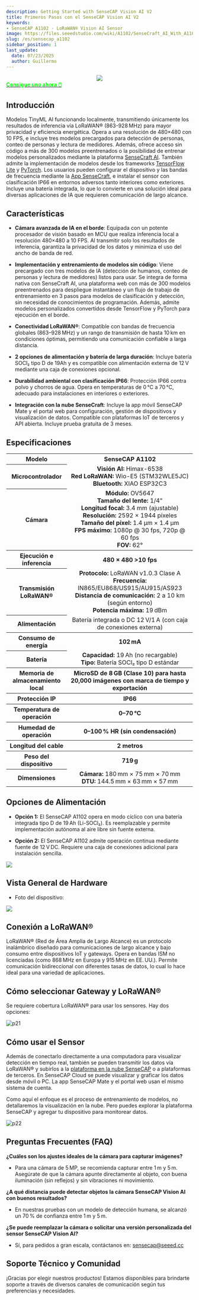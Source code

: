 ```yaml
---
description: Getting Started with SenseCAP Vision AI V2
title: Primeros Pasos con el SenseCAP Vision AI V2
keywords:
- SenseCAP A1102 - LoRaWAN® Vision AI Sensor
image: https://files.seeedstudio.com/wiki/A1102/SenseCraft_AI_With_A1102/top.webp
slug: /es/sensecap_a1102
sidebar_position: 1
last_update:
  date: 07/23/2025
  author: Guillermo
---
```


<div align="center"><img width ={500} src="https://files.seeedstudio.com/wiki/A1102/SenseCraft_AI_With_A1102/A1102_shop.jpg"/></div>

<div class="get_one_now_container" style={{textAlign: 'center'}}>
    <a class="get_one_now_item" href="https://www.seeedstudio.com/SenseCAP-A1102-LoRaWAN-Vision-AI-Sensor-p-6347.html" target="_blank" rel="noopener noreferrer">
            <strong><span><font color={'FFFFFF'} size={"4"}> Consigue uno ahora 🖱️</font></span></strong>
    </a>
</div>

## Introducción

Modelos TinyML AI funcionando localmente, transmitiendo únicamente los resultados de inferencia vía LoRaWAN® (863-928 MHz) para mayor privacidad y eficiencia energética. Opera a una resolución de 480×480 con 10 FPS, e incluye tres modelos precargados para detección de personas, conteo de personas y lectura de medidores. Además, ofrece acceso sin código a más de 300 modelos preentrenados o la posibilidad de entrenar modelos personalizados mediante la plataforma [SenseCraft AI](https://sensecraft.seeed.cc/ai/#/home). También admite la implementación de modelos desde los frameworks [TensorFlow Lite](https://www.tensorflow.org/) y [PyTorch](https://pytorch.org/). Los usuarios pueden configurar el dispositivo y las bandas de frecuencia mediante la [App SenseCraft](https://sensecap-mate-download.seeed.cn/), e instalar el sensor con clasificación IP66 en entornos adversos tanto interiores como exteriores. Incluye una batería integrada, lo que lo convierte en una solución ideal para diversas aplicaciones de IA que requieren comunicación de largo alcance.

## Características

- **Cámara avanzada de IA en el borde**: Equipada con un potente procesador de visión basado en MCU que realiza inferencia local a resolución 480×480 a 10 FPS. Al transmitir solo los resultados de inferencia, garantiza la privacidad de los datos y minimiza el uso del ancho de banda de red.

- **Implementación y entrenamiento de modelos sin código**: Viene precargado con tres modelos de IA (detección de humanos, conteo de personas y lectura de medidores) listos para usar. Se integra de forma nativa con SenseCraft AI, una plataforma web con más de 300 modelos preentrenados para despliegue instantáneo y un flujo de trabajo de entrenamiento en 3 pasos para modelos de clasificación y detección, sin necesidad de conocimientos de programación. Además, admite modelos personalizados convertidos desde TensorFlow y PyTorch para ejecución en el borde.

- **Conectividad LoRaWAN®**: Compatible con bandas de frecuencia globales (863–928 MHz) y un rango de transmisión de hasta 10 km en condiciones óptimas, permitiendo una comunicación confiable a larga distancia.

- **2 opciones de alimentación y batería de larga duración**: Incluye batería SOCl₂ tipo D de 19Ah y es compatible con alimentación externa de 12 V mediante una caja de conexiones opcional.

- **Durabilidad ambiental con clasificación IP66**: Protección IP66 contra polvo y chorros de agua. Opera en temperaturas de 0 °C a 70 °C, adecuado para instalaciones en interiores o exteriores.

- **Integración con la nube SenseCraft**: Incluye la app móvil SenseCAP Mate y el portal web para configuración, gestión de dispositivos y visualización de datos. Compatible con plataformas IoT de terceros y API abierta. Incluye prueba gratuita de 3 meses.

## Especificaciones

<table align="center">
  <tr>
    <th>Modelo</th>
    <th>SenseCAP A1102</th>
  </tr>
  <tr>
    <th>Microcontrolador</th>
    <td align="center">
      <strong>Visión AI:</strong> Himax-6538<br />
      <strong>Red LoRaWAN:</strong> Wio-E5 (STM32WLE5JC)<br />
      <strong>Bluetooth:</strong> XIAO ESP32C3
    </td>
  </tr>
  <tr>
    <th>Cámara</th>
    <td align="center">
      <strong>Módulo:</strong> OV5647<br />
      <strong>Tamaño del lente:</strong> 1/4"<br />
      <strong>Longitud focal:</strong> 3.4 mm (ajustable)<br />
      <strong>Resolución:</strong> 2592 × 1944 píxeles<br />
      <strong>Tamaño del píxel:</strong> 1.4 µm × 1.4 µm<br />
      <strong>FPS máximo:</strong> 1080p @ 30 fps, 720p @ 60 fps<br />
      <strong>FOV:</strong> 62°
    </td>
  </tr>
  <tr>
    <th>Ejecución e inferencia</th>
    <th>480 × 480 >10 fps</th>
  </tr>
  <tr>
    <th>Transmisión LoRaWAN®</th>
    <td align="center">
      <strong>Protocolo:</strong> LoRaWAN v1.0.3 Clase A<br />
      <strong>Frecuencia:</strong> IN865/EU868/US915/AU915/AS923<br />
      <strong>Distancia de comunicación:</strong> 2 a 10 km (según entorno)<br />
      <strong>Potencia máxima:</strong> 19 dBm
    </td>
  </tr>
  <tr>
    <th>Alimentación</th>
    <td align="center">
      Batería integrada o DC 12 V/1 A (con caja de conexiones externa)
    </td>
  </tr>
  <tr>
    <th>Consumo de energía</th>
    <th>102 mA</th>
  </tr>
  <tr>
    <th>Batería</th>
    <td align="center">
      <strong>Capacidad:</strong> 19 Ah (no recargable)<br />
      <strong>Tipo:</strong> Batería SOCl₂ tipo D estándar
    </td>
  </tr>
  <tr>
    <th>Memoria de almacenamiento local</th>
    <th>MicroSD de 8 GB (Clase 10) para hasta 20,000 imágenes con marca de tiempo y exportación</th>
  </tr>
  <tr>
    <th>Protección IP</th>
    <th>IP66</th>
  </tr>
  <tr>
    <th>Temperatura de operación</th>
    <th>0–70 °C</th>
  </tr>
  <tr>
    <th>Humedad de operación</th>
    <th>0–100 % HR (sin condensación)</th>
  </tr>
  <tr>
    <th>Longitud del cable</th>
    <th>2 metros</th>
  </tr>
  <tr>
    <th>Peso del dispositivo</th>
    <th>719 g</th>
  </tr>
  <tr>
    <th>Dimensiones</th>
    <td align="center">
      <strong>Cámara:</strong> 180 mm × 75 mm × 70 mm<br />
      <strong>DTU:</strong> 144.5 mm × 63 mm × 57 mm
    </td>
  </tr>
</table>

## Opciones de Alimentación

- **Opción 1:** El SenseCAP A1102 opera en modo cíclico con una batería integrada tipo D de 19 Ah (Li-SOCl₂). Es reemplazable y permite implementación autónoma al aire libre sin fuente externa.

- **Opción 2:** El SenseCAP A1102 admite operación continua mediante fuente de 12 V DC. Requiere una caja de conexiones adicional para instalación sencilla.

<div style={{ textAlign: 'center' }}>
  <img
    src="https://files.seeedstudio.com/wiki/A1102/SenseCraft_AI_With_A1102/39.png"
    style={{ width: '900px', height: 'auto' }}
  />
</div>

## Vista General de Hardware

- Foto del dispositivo:

<div style={{ textAlign: 'center' }}>
  <img
    src="https://files.seeedstudio.com/wiki/A1102/SenseCraft_AI_With_A1102/38.png"
    style={{ width: '900px', height: 'auto' }}
  />
</div>

## Conexión a LoRaWAN®

LoRaWAN® (Red de Área Amplia de Largo Alcance) es un protocolo inalámbrico diseñado para comunicaciones de largo alcance y bajo consumo entre dispositivos IoT y gateways. Opera en bandas ISM no licenciadas (como 868 MHz en Europa y 915 MHz en EE. UU.). Permite comunicación bidireccional con diferentes tasas de datos, lo cual lo hace ideal para una variedad de aplicaciones.

## Cómo seleccionar Gateway y LoRaWAN®

Se requiere cobertura LoRaWAN® para usar los sensores. Hay dos opciones:

![p21](https://files.seeedstudio.com/wiki/SenseCAP/SenseCAP_LoRaWAN_S210X_Series/4.png)

## Cómo usar el Sensor

Además de conectarlo directamente a una computadora para visualizar detección en tiempo real, también se pueden transmitir los datos vía LoRaWAN® y subirlos a la [plataforma en la nube SenseCAP](https://sensecap.seeed.cc/) o a plataformas de terceros. En SenseCAP Cloud se puede visualizar y graficar los datos desde móvil o PC. La app SenseCAP Mate y el portal web usan el mismo sistema de cuenta.

Como aquí el enfoque es el proceso de entrenamiento de modelos, no detallaremos la visualización en la nube. Pero puedes explorar la plataforma SenseCAP y agregar tu dispositivo para monitorear datos.

![p22](https://files.seeedstudio.com/wiki/SenseCAP/SenseCAP_LoRaWAN_S210X_Series/11.png)

## Preguntas Frecuentes (FAQ)

**¿Cuáles son los ajustes ideales de la cámara para capturar imágenes?**  
- Para una cámara de 5 MP, se recomienda capturar entre 1 m y 5 m. Asegúrate de que la cámara apunte directamente al objeto, con buena iluminación (sin reflejos) y sin vibraciones ni movimiento.

**¿A qué distancia puede detectar objetos la cámara SenseCAP Vision AI con buenos resultados?**  
- En nuestras pruebas con un modelo de detección humana, se alcanzó un 70 % de confianza entre 1 m y 5 m.

**¿Se puede reemplazar la cámara o solicitar una versión personalizada del sensor SenseCAP Vision AI?**  
- Sí, para pedidos a gran escala, contáctanos en: sensecap@seeed.cc

## Soporte Técnico y Comunidad

¡Gracias por elegir nuestros productos! Estamos disponibles para brindarte soporte a través de diversos canales de comunicación según tus preferencias y necesidades.

<div class="button_tech_support_container">
<a href="https://forum.seeedstudio.com/" class="button_forum"></a> 
<a href="https://www.seeedstudio.com/contacts" class="button_email"></a>
</div>

<div class="button_tech_support_container">
<a href="https://discord.gg/eWkprNDMU7" class="button_discord"></a> 
<a href="https://github.com/Seeed-Studio/wiki-documents/discussions/69" class="button_discussion"></a>
</div>



